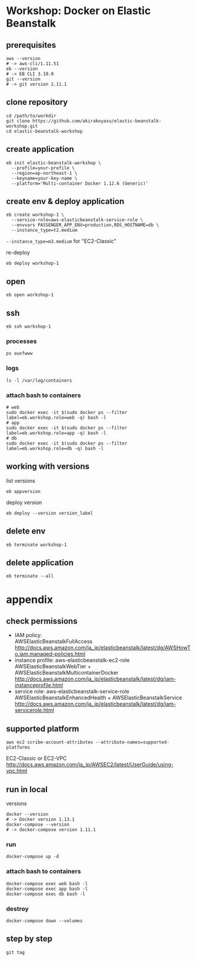 # Workshop: Docker on Elastic Beanstalk

## prerequisites
```
aws --version
# -> aws-cli/1.11.51
eb --version
# -> EB CLI 3.10.0
git --version
# -> git version 2.11.1
```

## clone repository
```
cd /path/to/workdir
git clone https://github.com/akirakoyasu/elastic-beanstalk-workshop.git
cd elastic-beanstalk-workshop
```

## create application
```
eb init elastic-beanstalk-workshop \
  --profile=your-profile \
  --region=ap-northeast-1 \
  --keyname=your-key-name \
  --platform='Multi-container Docker 1.12.6 (Generic)'
```

## create env & deploy application
```
eb create workshop-1 \
  --service-role=aws-elasticbeanstalk-service-role \
  --envvars PASSENGER_APP_ENV=production,RDS_HOSTNAME=db \
  --instance_type=t2.medium
```
`--instance_type=m3.medium` for "EC2-Classic"

re-deploy
```
eb deploy workshop-1
```

## open
```
eb open workshop-1
```

## ssh
```
eb ssh workshop-1
```

### processes
```
ps auxfwww
```

### logs
```
ls -l /var/log/containers
```

### attach bash to containers
```
# web
sudo docker exec -it $(sudo docker ps --filter label=eb.workshop.role=web -q) bash -l
# app
sudo docker exec -it $(sudo docker ps --filter label=eb.workshop.role=app -q) bash -l
# db
sudo docker exec -it $(sudo docker ps --filter label=eb.workshop.role=db -q) bash -l
```

## working with versions

list versions
```
eb appversion
```

deploy version
```
eb deploy --version version_label
```

## delete env
```
eb terminate workshop-1
```

## delete application
```
eb terminate --all
```

# appendix

## check permissions
- IAM policy:  
AWSElasticBeanstalkFullAccess  
http://docs.aws.amazon.com/ja_jp/elasticbeanstalk/latest/dg/AWSHowTo.iam.managed-policies.html
- instance profile: aws-elasticbeanstalk-ec2-role  
AWSElasticBeanstalkWebTier + AWSElasticBeanstalkMulticontainerDocker  
http://docs.aws.amazon.com/ja_jp/elasticbeanstalk/latest/dg/iam-instanceprofile.html
- service role: aws-elasticbeanstalk-service-role  
AWSElasticBeanstalkEnhancedHealth + AWSElasticBeanstalkService  
http://docs.aws.amazon.com/ja_jp/elasticbeanstalk/latest/dg/iam-servicerole.html

## supported platform
```
aws ec2 scribe-account-attributes --attribute-names=supported-platforms
```
EC2-Classic or EC2-VPC
http://docs.aws.amazon.com/ja_jp/AWSEC2/latest/UserGuide/using-vpc.html

## run in local

versions
```
docker --version
# -> Docker version 1.13.1
docker-compose --version
# -> docker-compose version 1.11.1
```

### run
```
docker-compose up -d
```

### attach bash to containers
```
docker-compose exec web bash -l
docker-compose exec app bash -l
docker-compose exec db bash -l
```

### destroy
```
docker-compose down --volumes
```

## step by step
```
git tag
```

